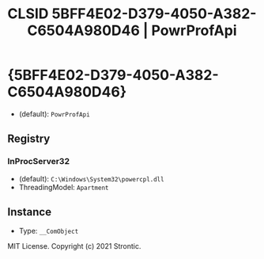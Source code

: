 ﻿---
title: "CLSID 5BFF4E02-D379-4050-A382-C6504A980D46 | PowrProfApi"
excerpt: What is COM-Object CLSID 5BFF4E02-D379-4050-A382-C6504A980D46?
---

# {5BFF4E02-D379-4050-A382-C6504A980D46}

* (default): `PowrProfApi`

## Registry


### InProcServer32

* (default): `C:\Windows\System32\powercpl.dll`
* ThreadingModel: `Apartment`

## Instance

* Type: `__ComObject`

MIT License. Copyright (c) 2021 Strontic.


